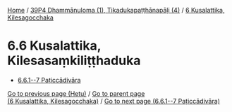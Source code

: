 
[Home](/) / [39P4 Dhammānuloma (1), Tikadukapaṭṭhānapāḷi (4)](...md) / [6 Kusalattika, Kilesagocchaka](../39P4/6.md)

# 6.6 Kusalattika, Kilesasaṃkiliṭṭhaduka

* [6.6.1--7 Paṭiccādivāra](6.6/6.6.1--7.md)

[Go to previous page (Hetu)](6.5/6.5.1--7/Hetu.md) / [Go to parent page (6 Kusalattika, Kilesagocchaka)](../39P4/6.md) / [Go to next page (6.6.1--7 Paṭiccādivāra)](6.6/6.6.1--7.md)


